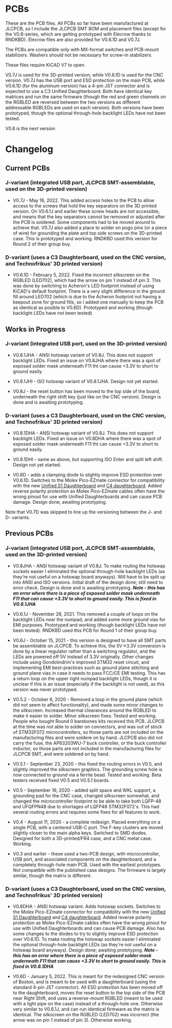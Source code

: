 # PCBs

These are the PCB files. All PCBs so far have been manufactured at JLCPCB, so I include the JLCPCB SMT BOM and placement files (except for the V0.8-series, which are getting prototyped with Elecrow thanks to RNDKBD). Elecrow files are also provided for V0.6.1D and V0.7J. 

The PCBs are compatible only with MX-format switches and PCB-mount stabilizers. Washers should not be necessary for screw-in stabilizers.

These files require  KiCAD V7 to open.

V0.7J is used for the 3D-printed version, while V0.6.1D is used for  the CNC version. V0.7J has the USB port and ESD protection on the main PCB, while V0.6.1D (for the aluminum version) has a 4-pin JST connector and is expected to use a C3 Unified Daughterboard. Both have identical key matrices and run the same firmware (though the red and green channels on the RGBLED are reversed between the two versions as different addressable RGBLEDs are used on each version). Both versions have been prototyped, though the optional through-hole backlight LEDs have not been tested.

V0.8 is the next version 

# Changelog

## Current PCBs

### J-variant (integrated USB port, JLCPCB SMT-assemblable, used on the 3D-printed version)
* V0.7J - May 16, 2022.  This added access holes to the PCB to allow access to the screws that hold the key separators on the 3D printed version. On V0.6.1J and earlier these screw heads are not accessible, and means that the key separators cannot be removed or adjusted after the PCB is soldered. Some components had to be moved around to achieve that. V0.7J also added a place to solder on pogo pins (or a piece of wire) for grounding the plate and top side screws on the 3D-printed case. This is prototyped and working. RNDKBD used this version for Round 2 of their group buy. 

### D-variant (uses a C3 Daughterboard, used on the CNC version, and Technofrikus' 3D printed version)
* V0.6.1D - February 5, 2022. Fixed the incorrect silkscreen on the RGBLED (LED702), which had the arrow on pin 1 instead of pin 3. This was done by switching to Acheron's LED footprint instead of using KiCAD's default footprint. There is a very slight difference in the ground fill around LED702 (which is due to the Acheron footprint not having a keepout zone for ground fills, so I added one manually to keep the PCB as identical as posible to V0.6D). Prototyped and working (though backlight LEDs have not been tested) 

## Works in Progress

### J-variant (integrated USB port, used on the 3D-printed version)
* V0.8.1JHA - ANSI hotswap variant of V0.8J. This does not support backlight LEDs. Fixed an issue on V0.8JHA where there was a spot of exposed solder mask underneath F11 tht can cause +3.3V to short to ground easily.

* V0.8.1JHI - ISO hotswap variant of V0.8.1JHA. Design not yet started.

* V0.8J - the reset button has been moved to the top side of the board, underneath the right shift key (just like on the CNC version). Design is done and is awaiting prototyping. 

### D-variant (uses a C3 Daughterboard, used on the CNC version, and Technofrikus' 3D printed version)
* V0.8.1DHA - ANSI hotswap variant of V0.8J. This does not support backlight LEDs. Fixed an issue on V0.8DHA where there was a spot of exposed solder mask underneath F11 tht can cause +3.3V to short to ground easily.


* V0.8.1DHI - same as above, but supporting ISO Enter and split left shift. Design not yet started.

* V0.8D - adds a clamping diode to slightly improve ESD protection over V0.6.1D. Switches to the Molex Pico-EZmate connector for compatibility with the new [Unified S1 Daughterboard](https://unified-daughterboard.github.io/#/db-spec-s) and [C4 daughterboard](https://unified-daughterboard.github.io/#/db-spec-c). Added reverse polarity protection as Molex Pico-EZmate cables often have the wrong pinout for use with Unified Daughterboards and can cause PCB damage.  Design done; awaiting prototyping. 

Note that V0.7D was skipped to line up the versioning between the J- and D- variants.

## Previous PCBs

### J-variant (integrated USB port, JLCPCB SMT-assemblable, used on the 3D-printed version)
* V0.8JHA - ANSI hotswap variant of V0.8J. To make routing the hotswap sockets easier I eliminated the optional through-hole backlight LEDs (as they're not useful on a hotswap board anyways). Will have to be split up into ANSI and ISO versions. Initial draft of the design done; still need to error check. Design is done and is awaiting prototyping. 
***Note - this has an error where there is a piece of exposed solder mask underneath F11 that can cause +3.3V to short to ground easily. This is fixed in V0.8.1JHA***

* V0.6.1J - November 28, 2021. This removed a couple of loops on the backlight LEDs near the numpad, and added some more ground vias for EMI purposes. Prototyped and working (though backlight LEDs have not been tested). RNDKBD used this PCB for Round 1 of their group buy.  

* V0.6J - October 15, 2021 - this version is designed to have all SMT parts be assemblable on JLCPCB. To achieve this, the 5V->3.3V conversion is done by a linear regulator rather than a switching regulator, and the LEDs are powered off 5V instead of 3.3V originally. Other changes include using Gondolindrim's improved STM32 reset circuit, and implementing EMI best-practices such as ground plane stitching and ground plane vias in case it needs to pass FCC/CE EMI testing. This has a return loop on the upper right numpad backlight LEDs, though it is unclear if this is an issue (especially if the backlight is not used), as this version was never prototyped.

* V0.5.2 - October 6, 2020 - Removed a loop in the ground plane (which did not seem to affect functionality), and made some minor changes to the silkscreen. Increased thermal clearances around the RGBLED to make it easier to solder. Minor silkscreen fixes. Tested and working. People who bought Round 0 barebones kits received this PCB.  JLCPCB at the time was not able to solder on connectors, and was out of stock of STM32F072 microcontrollers, so those parts are not included on the manufacturing files and were soldere on by hand. JLCPCB also did not carry the fuse, the AP63203WU-7 buck controller, or the buck controller inductor, so those parts are not included in the manufacturing files for JLCPCB SMT, and were soldered on by hand. 

* V0.5.1 - September 23, 2020 - this fixed the routing errors in V0.5, and slightly improved the silkscreen graphics. The grounding screw hole is now connected to ground via a ferrite bead. Tested and working. Beta testers received fixed V0.5 and V0.5.1 boards.

* V0.5 - September 16, 2020 - added split space and WKL support, a grounding pad for the CNC case, changed silkscreen somewhat, and changed the microcontroller footprint to be able to take both LQFP-48 and UFQFPN48 due to shortages of LQFP48 STM32F072's. This had several routing errors and requires some fixes for all features to work.

* V0.4 - August 11, 2020 - a complete redesign. Placed everything on a single PCB, with a centered USB-C port. The F-key clusters are moved slightly closer to the main alpha keys. Switched to SMD diodes. Designed for both a 3D-printed/FR4 case, and a CNC metal case. Working. 

* V0.3 and earlier - these used a two-PCB design, with microcontroller, USB port, and associated components on the daughterboard, and a completely through-hole main PCB. Used with the earliest prototypes. Not compatible with the published case designs. The firmware is largely similar, though the matrix is different.

### D-variant (uses a C3 Daughterboard, used on the CNC version, and Technofrikus' 3D printed version)
* V0.8DHA - ANSI hotswap variant. Adds hotswap sockets. Switches to the Molex Pico-EZmate connector for compatibility with the new [Unified S1 Daughterboard](https://unified-daughterboard.github.io/#/db-spec-s) and [C4 daughterboard](https://unified-daughterboard.github.io/#/db-spec-c). Added reverse polarity protection as Molex Pico-EZmate cables often have the wrong pinout for use with Unified Daughterboards and can cause PCB damage. Also has some changes to the diodes to try to slightly improve ESD protection over V0.6.1D. To make routing the hotswap sockets easier I eliminated the optional through-hole backlight LEDs (as they're not useful on a hotswap board anyways). Design done; awaiting prototyping. ***Note - this has an error where there is a piece of exposed solder mask underneath F11 that can cause +3.3V to short to ground easily. This is fixed in V0.8.1DHA***

* V0.6D - January 5, 2022. This is meant for the redesigned CNC version of Boston, and is meant to be used with a daughterboard (using the standard 4-pin JST connector). All ESD protection has been moved off to the daughterboard, moves the reset button to the top side of the PCB near Right Shift, and uses a reverse-mount RGBLED (meant to be used with a light pipe on the case) instead of a through-hole one. Otherwise very similar to V0.6.1J, and can run identical firmware as the matrix is identical. The silkscreen on the RGBLED (LED702) was incorrect (the arrow was on pin 1 instead of pin 3). Otherwise working. 
